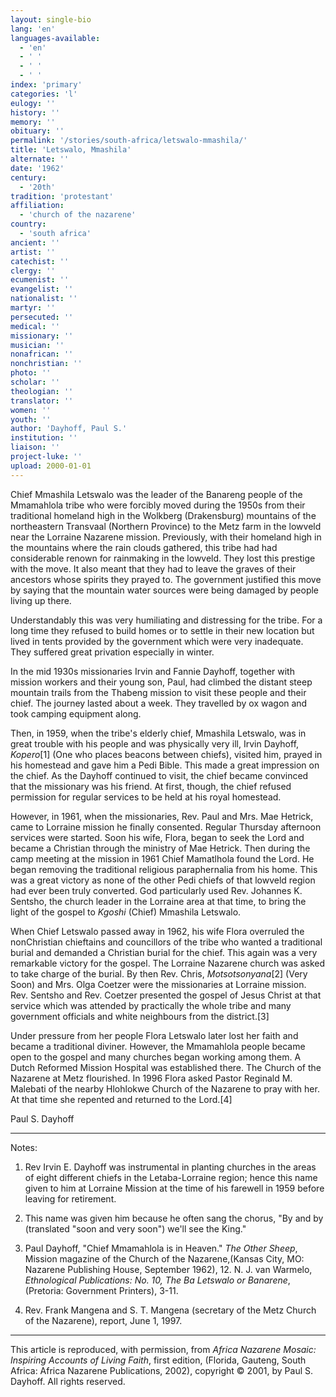 ```yaml
---
layout: single-bio
lang: 'en'
languages-available:
  - 'en'
  - ' '
  - ' '
  - ' '
index: 'primary'
categories: 'l'
eulogy: ''
history: ''
memory: ''
obituary: ''
permalink: '/stories/south-africa/letswalo-mmashila/'
title: 'Letswalo, Mmashila'
alternate: ''
date: '1962'
century:
  - '20th'
tradition: 'protestant'
affiliation:
  - 'church of the nazarene'
country:
  - 'south africa'
ancient: ''
artist: ''
catechist: ''
clergy: ''
ecumenist: ''
evangelist: ''
nationalist: ''
martyr: ''
persecuted: ''
medical: ''
missionary: ''
musician: ''
nonafrican: ''
nonchristian: ''
photo: ''
scholar: ''
theologian: ''
translator: ''
women: ''
youth: ''
author: 'Dayhoff, Paul S.'
institution: ''
liaison: ''
project-luke: ''
upload: 2000-01-01
---
```



Chief Mmashila Letswalo was the leader of the Banareng people of the Mmamahlola tribe who were forcibly moved during the 1950s from their traditional homeland high in the Wolkberg (Drakensburg) mountains of the northeastern Transvaal (Northern Province) to the Metz farm in the lowveld near the Lorraine Nazarene mission.  Previously, with their homeland high in the mountains where the rain clouds gathered, this tribe had had considerable renown for rainmaking in the lowveld.  They lost this  prestige with the move.  It also meant that they had to leave the graves of their ancestors whose spirits they prayed to.  The government justified this move by saying that the mountain water sources were being damaged by people living up there.

Understandably this was very humiliating and distressing for the tribe.  For a long time they refused to build homes or to settle in their new location but lived in tents provided by the government which were very inadequate. They suffered great privation especially in winter.

In the mid 1930s missionaries Irvin and Fannie Dayhoff,  together with mission workers and their young son, Paul, had climbed the distant steep mountain trails from the Thabeng mission to visit these people and their chief.  The journey lasted about a week.  They travelled by ox wagon and took camping equipment along.

Then, in 1959, when the tribe's elderly chief, Mmashila Letswalo, was in great trouble with his people and was physically very ill, Irvin Dayhoff, *Kopero*[1] (One who places beacons between chiefs),  visited him, prayed in his homestead and gave him a Pedi Bible.  This made a great impression on the chief.  As the Dayhoff continued to visit, the chief became convinced that the missionary was his friend.  At first, though, the chief refused permission for regular services to be held at his royal homestead.

However, in 1961, when the missionaries, Rev. Paul and Mrs. Mae Hetrick, came to Lorraine mission he finally consented.  Regular Thursday afternoon services were started.  Soon his wife, Flora, began to seek the Lord and became a Christian through the ministry of Mae Hetrick.  Then during the camp meeting at the mission in 1961 Chief  Mamatlhola found the Lord.  He began removing the traditional religious paraphernalia from his home.  This was a great victory as none of the other Pedi chiefs of that lowveld region had ever been truly converted.  God  particularly used Rev. Johannes K. Sentsho, the church leader in the Lorraine area at that time, to bring the light of the gospel to *Kgoshi* (Chief) Mmashila Letswalo.

When Chief Letswalo passed away in 1962, his wife Flora overruled the nonChristian chieftains and councillors of the tribe who wanted  a traditional burial and demanded a Christian burial for the chief.  This again was a very remarkable victory for the gospel.  The Lorraine Nazarene church was asked to take charge of the burial.  By then Rev. Chris, *Motsotsonyana*[2] (Very Soon) and Mrs. Olga Coetzer were the missionaries at Lorraine mission.  Rev. Sentsho and Rev. Coetzer presented the gospel of Jesus Christ at that service which was attended by practically the whole tribe and many government officials and white neighbours from the district.[3]

Under pressure from her people Flora Letswalo later lost her faith and became a traditional diviner.  However, the Mmamahlola people became open to the gospel and many churches began working among them. A Dutch Reformed Mission Hospital was established there.  The Church of the Nazarene at Metz flourished.  In 1996 Flora asked Pastor  Reginald M. Malebati of the nearby Hlohlokwe Church of the Nazarene to pray with her.   At that time she repented and returned to the Lord.[4]

Paul S. Dayhoff

---

Notes:

1. Rev Irvin E. Dayhoff was instrumental in planting churches in the areas of eight different chiefs in the Letaba-Lorraine region; hence this name given to him at Lorraine Mission at the time of his farewell in 1959 before leaving for retirement.

2.  This name was given him because he often sang the chorus, "By and by (translated "soon and very soon") we'll see the King."

3.  Paul Dayhoff, "Chief Mmamahlola is in Heaven." *The Other Sheep*, Mission magazine of the Church of the Nazarene,(Kansas City, MO: Nazarene Publishing House, September 1962), 12.   N. J. van Warmelo, *Ethnological Publications: No. 10, The Ba Letswalo or Banarene*, (Pretoria: Government Printers), 3-11.

4.  Rev. Frank Mangena and S. T. Mangena (secretary of the Metz Church of the Nazarene), report, June 1, 1997.

---

This article is reproduced, with permission, from *Africa Nazarene Mosaic: Inspiring Accounts of Living Faith*, first edition, (Florida, Gauteng, South Africa: Africa Nazarene Publications, 2002), copyright &copy; 2001, by Paul S. Dayhoff.  All rights reserved.